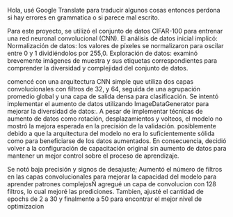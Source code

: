 Hola, usé Google Translate para traducir algunos cosas entonces perdona si hay errores en grammatica o si parece mal escrito. 

Para este proyecto, se utilizó el conjunto de datos CIFAR-100 para entrenar una red neuronal convolucional (CNN). El análisis de datos inicial implicó:
Normalización de datos: los valores de píxeles se normalizaron para oscilar entre 0 y 1 dividiéndolos por 255,0.
Exploración de datos: examinó brevemente imágenes de muestra y sus etiquetas correspondientes para comprender la diversidad y complejidad del conjunto de datos.

comencé con una arquitectura CNN simple que utiliza dos capas convolucionales con filtros de 32, y 64, seguida de una agrupación promedio global y una capa de salida densa para clasificación.
Se intentó implementar el aumento de datos utilizando ImageDataGenerator para mejorar la diversidad de datos:. A pesar de implementar técnicas de aumento de datos como rotación, desplazamientos y volteos, el modelo no mostró la mejora esperada en la precisión de la validación. posiblemente debido a que la arquitectura del modelo no era lo suficientemente sólida como para beneficiarse de los datos aumentados. En consecuencia, decidió volver a la configuración de capacitación original sin aumento de datos para mantener un mejor control sobre el proceso de aprendizaje.

Se notó baja precisión y signos de desajuste; Aumentó el número de filtros en las capas convolucionales para mejorar la capacidad del modelo para aprender patrones complejosÑ agregué un capa de convolucion con 128 filtros, lo cual mejoré las prediciones. 
Tambien, ajusté el cantidad de epochs de 2 a 30 y finalmente a 50 para encontrar el mejor nivel de optimizacion
